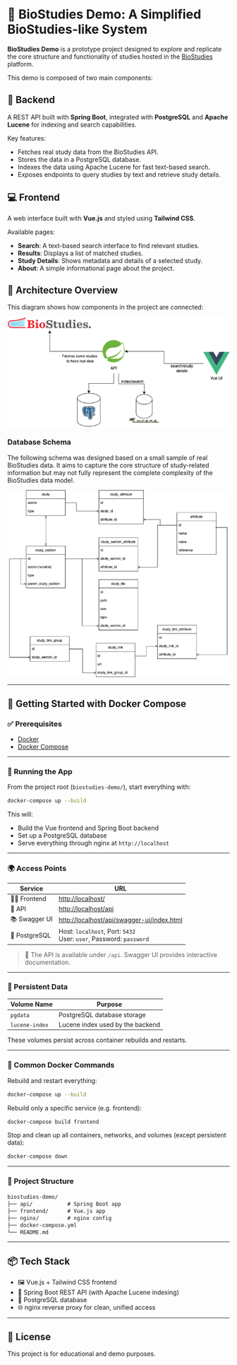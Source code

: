 # 🧬 BioStudies Demo: A Simplified BioStudies-like System

**BioStudies Demo** is a prototype project designed to explore and replicate the core structure and functionality of studies hosted in the [BioStudies](https://www.ebi.ac.uk/biostudies/) platform.

This demo is composed of two main components:

## 🔧 Backend
A REST API built with **Spring Boot**, integrated with **PostgreSQL** and **Apache Lucene** for indexing and search capabilities.

Key features:
- Fetches real study data from the BioStudies API.
- Stores the data in a PostgreSQL database.
- Indexes the data using Apache Lucene for fast text-based search.
- Exposes endpoints to query studies by text and retrieve study details.

## 💻 Frontend
A web interface built with **Vue.js** and styled using **Tailwind CSS**.

Available pages:
- **Search**: A text-based search interface to find relevant studies.
- **Results**: Displays a list of matched studies.
- **Study Details**: Shows metadata and details of a selected study.
- **About**: A simple informational page about the project.

## 🧩 Architecture Overview

This diagram shows how components in the project are connected:

![Architecture Overview](./docs/architecture-overview.png)

### Database Schema
The following schema was designed based on a small sample of real BioStudies data.
It aims to capture the core structure of study-related information but may not fully represent the complete complexity of the BioStudies data model.

![Database Schema](./docs/db-schema.png)

---

## 🚀 Getting Started with Docker Compose

### ✅ Prerequisites

- [Docker](https://www.docker.com/)
- [Docker Compose](https://docs.docker.com/compose/)

---

### 🏁 Running the App

From the project root (`biostudies-demo/`), start everything with:

```bash
docker-compose up --build
```

This will:

- Build the Vue frontend and Spring Boot backend
- Set up a PostgreSQL database
- Serve everything through nginx at `http://localhost`

---

### 🌍 Access Points

| Service        | URL                                                                 |
|----------------|----------------------------------------------------------------------|
| 🧑‍💻 Frontend     | [http://localhost/](http://localhost/)                                  |
| 📡 API          | [http://localhost/api](http://localhost/api)                            |
| 📚 Swagger UI   | [http://localhost/api/swagger-ui/index.html](http://localhost/api/swagger-ui/index.html) |
| 🐘 PostgreSQL    | Host: `localhost`, Port: `5432`<br>User: `user`, Password: `password`     |

> 🔎 The API is available under `/api`. Swagger UI provides interactive documentation.

---

### 💾 Persistent Data

| Volume Name     | Purpose                          |
|------------------|----------------------------------|
| `pgdata`         | PostgreSQL database storage      |
| `lucene-index`   | Lucene index used by the backend |

These volumes persist across container rebuilds and restarts.

---

### 🔄 Common Docker Commands

Rebuild and restart everything:

```bash
docker-compose up --build
```

Rebuild only a specific service (e.g. frontend):

```bash
docker-compose build frontend
```

Stop and clean up all containers, networks, and volumes (except persistent data):

```bash
docker-compose down
```

---

### 🧰 Project Structure

```
biostudies-demo/
├── api/           # Spring Boot app
├── frontend/      # Vue.js app
├── nginx/         # nginx config
├── docker-compose.yml
└── README.md
```

---

## 📦 Tech Stack

- 🖼️ Vue.js + Tailwind CSS frontend
- 🧠 Spring Boot REST API (with Apache Lucene indexing)
- 🐘 PostgreSQL database
- 🌐 nginx reverse proxy for clean, unified access

---
## 📝 License
This project is for educational and demo purposes.